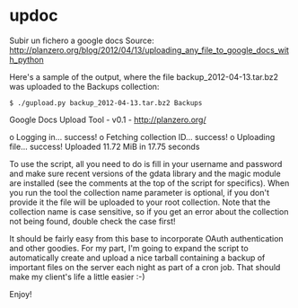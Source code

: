 updoc
=====

Subir un fichero a google docs
Source: http://planzero.org/blog/2012/04/13/uploading_any_file_to_google_docs_with_python

Here's a sample of the output, where the file backup_2012-04-13.tar.bz2 was uploaded to the Backups collection:

    $ ./gupload.py backup_2012-04-13.tar.bz2 Backups

Google Docs Upload Tool - v0.1 - http://planzero.org/

o Logging in... success!
o Fetching collection ID... success!
o Uploading file... success!
Uploaded 11.72 MiB in 17.75 seconds
 
To use the script, all you need to do is fill in your username and password and make sure recent 
versions of the gdata library and the magic module are installed (see the comments at the top of the 
script for specifics). When you run the tool the collection name parameter is optional, if you don't 
provide it the file will be uploaded to your root collection. Note that the collection name is case sensitive, 
so if you get an error about the collection not being found, double check the case first!

It should be fairly easy from this base to incorporate OAuth authentication and other goodies.
For my part, I'm going to expand the script to automatically create and upload a nice tarball containing 
a backup of important files on the server each night as part of a cron job. That should make my client's 
life a little easier :-)

Enjoy!
